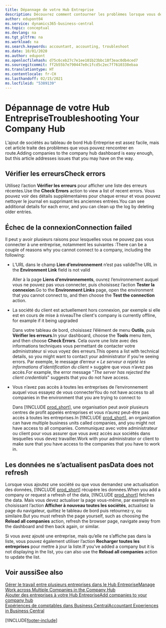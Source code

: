 ```yaml
---
title: Dépannage de votre Hub Entreprise
description: Découvrez comment contourner les problèmes lorsque vous dépannez votre Hub Entreprise dans Dynamics 365 Business Central pour gérer le travail dans plusieurs entreprises.
author: edupont04
ms.service: dynamics365-business-central
ms.topic: conceptual
ms.devlang: na
ms.tgt_pltfrm: na
ms.workload: na
ms.search.keywords: accountant, accounting, troubleshoot
ms.date: 10/01/2020
ms.author: edupont
ms.openlocfilehash: d75c6ceb27c7e1ee101b23bbc18f3eac0db4ced7
ms.sourcegitcommit: ff2b55b7e790447e0c1fcd5c2ec7f7610338ebaa
ms.translationtype: HT
ms.contentlocale: fr-CH
ms.lasthandoff: 02/15/2021
ms.locfileid: "5389139"
---
```

# <a name="troubleshooting-your-company-hub"></a><span data-ttu-id="708b1-103">Dépannage de votre Hub Entreprise</span><span class="sxs-lookup"><span data-stu-id="708b1-103">Troubleshooting Your Company Hub</span></span>

<span data-ttu-id="708b1-104">L’ajout de sociétés au tableau de bord Hub Entreprise est assez facile, mais cet article traite des problèmes que vous pouvez rencontrer en route.</span><span class="sxs-lookup"><span data-stu-id="708b1-104">Adding companies to the company hub dashboard is easy enough, but this article addresses issues that you may have on the way.</span></span>  

## <a name="check-errors"></a><span data-ttu-id="708b1-105">Vérifier les erreurs</span><span class="sxs-lookup"><span data-stu-id="708b1-105">Check errors</span></span>

<span data-ttu-id="708b1-106">Utilisez l’action **Vérifier les erreurs** pour afficher une liste des erreurs récentes.</span><span class="sxs-lookup"><span data-stu-id="708b1-106">Use the **Check Errors** action to view a list of recent errors.</span></span> <span data-ttu-id="708b1-107">Vous pouvez voir des détails supplémentaires pour chaque erreur et vous pouvez nettoyer le journal en supprimant les anciennes entrées.</span><span class="sxs-lookup"><span data-stu-id="708b1-107">You can see additional details for each error, and you can clean up the log by deleting older entries.</span></span>  

## <a name="connection-failed"></a><span data-ttu-id="708b1-108">Échec de la connexion</span><span class="sxs-lookup"><span data-stu-id="708b1-108">Connection failed</span></span>

<span data-ttu-id="708b1-109">Il peut y avoir plusieurs raisons pour lesquelles vous ne pouvez pas vous connecter à une entreprise, notamment les suivantes :</span><span class="sxs-lookup"><span data-stu-id="708b1-109">There can be a couple of reasons why you cannot connect to a company, including the following:</span></span>

- <span data-ttu-id="708b1-110">L’URL dans le champ **Lien d’environnement** n’est pas valide</span><span class="sxs-lookup"><span data-stu-id="708b1-110">The URL in the **Environment Link** field is not valid</span></span>  

  <span data-ttu-id="708b1-111">Aller à la page **Liens d’environnements**, ouvrez l’environnement auquel vous ne pouvez pas vous connecter, puis choisissez l’action **Tester la connexion**.</span><span class="sxs-lookup"><span data-stu-id="708b1-111">Go to the **Environment Links** page, open the environment that you cannot connect to, and then choose the **Test the connection** action.</span></span>  
- <span data-ttu-id="708b1-112">La société du client est actuellement hors connexion, par exemple si elle est en cours de mise à niveau</span><span class="sxs-lookup"><span data-stu-id="708b1-112">The client's company is currently offline, for example if it being upgraded</span></span>

  <span data-ttu-id="708b1-113">Dans votre tableau de bord, choisissez l’élément de menu **Outils**, puis **Vérifier les erreurs**.</span><span class="sxs-lookup"><span data-stu-id="708b1-113">In your dashboard, choose the **Tools** menu item, and then choose **Check Errors**.</span></span> <span data-ttu-id="708b1-114">Cela ouvre une liste avec des informations techniques vous permettant de contacter votre administrateur si vous voyez des erreurs.</span><span class="sxs-lookup"><span data-stu-id="708b1-114">This opens a list with technical details, so you might want to contact your administrator if you're seeing errors.</span></span> <span data-ttu-id="708b1-115">Par exemple, le message d’erreur « *Le serveur a rejeté les informations d’identification du client* » suggère que vous n’avez pas accès.</span><span class="sxs-lookup"><span data-stu-id="708b1-115">For example, the error message "*The server has rejected the client credentials*" suggests that you do not have access.</span></span>  
- <span data-ttu-id="708b1-116">Vous n’avez pas accès à toutes les entreprises de l’environnement auquel vous essayez de vous connecter</span><span class="sxs-lookup"><span data-stu-id="708b1-116">You do not have access to all companies in the environment that you are trying to connect to</span></span>

  <span data-ttu-id="708b1-117">Dans [!INCLUDE [prod_short](includes/prod_short.md)], une organisation peut avoir plusieurs centres de profit appelés entreprises et vous n’aurez peut-être pas accès à toutes les entreprises.</span><span class="sxs-lookup"><span data-stu-id="708b1-117">In [!INCLUDE [prod_short](includes/prod_short.md)], an organization can have multiple business units called companies, and you might not have access to all companies.</span></span> <span data-ttu-id="708b1-118">Communiquez avec votre administrateur ou client pour vous assurer que vous avez accès aux sociétés dans lesquelles vous devez travailler.</span><span class="sxs-lookup"><span data-stu-id="708b1-118">Work with your administrator or client to make sure that you have access to the companies that you have to work in.</span></span>  

## <a name="data-does-not-refresh"></a><span data-ttu-id="708b1-119">Les données ne s’actualisent pas</span><span class="sxs-lookup"><span data-stu-id="708b1-119">Data does not refresh</span></span>

<span data-ttu-id="708b1-120">Lorsque vous ajoutez une société ou que vous demandez une actualisation des données, [!INCLUDE [prod_short](includes/prod_short.md)] récupère les données.</span><span class="sxs-lookup"><span data-stu-id="708b1-120">When you add a company or request a refresh of the data, [!INCLUDE [prod_short](includes/prod_short.md)] fetches the data.</span></span> <span data-ttu-id="708b1-121">Mais vous devez actualiser la page vous-même, par exemple en choisissant l’action **Afficher à nouveau toutes les sociétés**, actualisez la page du navigateur, quittez le tableau de bord puis retournez-y, ou similaire.</span><span class="sxs-lookup"><span data-stu-id="708b1-121">But you must refresh the page yourself, such as choosing the **Reload all companies** action, refresh the browser page, navigate away from the dashboard and then back again, or similar.</span></span>  

<span data-ttu-id="708b1-122">Si vous avez ajouté une entreprise, mais qu’elle ne s’affiche pas dans la liste, vous pouvez également utiliser l’action **Recharger toutes les entreprises** pour mettre à jour la liste.</span><span class="sxs-lookup"><span data-stu-id="708b1-122">If you've added a company but it is not displaying in the list, you can also use the **Reload all companies** action to update the list.</span></span>

## <a name="see-also"></a><span data-ttu-id="708b1-123">Voir aussi</span><span class="sxs-lookup"><span data-stu-id="708b1-123">See also</span></span>

[<span data-ttu-id="708b1-124">Gérer le travail entre plusieurs entreprises dans le Hub Entreprise</span><span class="sxs-lookup"><span data-stu-id="708b1-124">Manage Work across Multiple Companies in the Company Hub</span></span>](company-hub.md)  
[<span data-ttu-id="708b1-125">Ajouter des entreprises à votre Hub Entreprise</span><span class="sxs-lookup"><span data-stu-id="708b1-125">Add companies to your company hub</span></span>](company-hub-add-company.md)  
[<span data-ttu-id="708b1-126">Expériences de comptables dans Business Central</span><span class="sxs-lookup"><span data-stu-id="708b1-126">Accountant Experiences in Business Central</span></span>](finance-accounting.md)  


[!INCLUDE[footer-include](includes/footer-banner.md)]